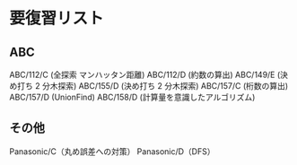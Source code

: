 # 要復習リスト

## ABC

ABC/112/C (全探索 マンハッタン距離)
ABC/112/D (約数の算出)
ABC/149/E (決め打ち 2 分木探索)
ABC/155/D (決め打ち 2 分木探索)
ABC/157/C (桁数の算出)
ABC/157/D (UnionFind)
ABC/158/D (計算量を意識したアルゴリズム)

## その他

Panasonic/C（丸め誤差への対策）
Panasonic/D（DFS）
